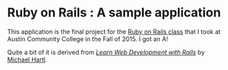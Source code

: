 # Ruby on Rails : A sample application

This application is the final project for the [Ruby on Rails class](http://www3.austincc.edu/it/cms/www/catalog/coursedetails_fox.php?year=2016&deptcode=COIS#ITSE1394) that I took at Austin Community College in the Fall of 2015.  I got an A!

Quite a bit of it is derived from [*Learn Web Development with Rails*](http://www.railstutorial.org/) by [Michael Hartl](http://www.michaelhartl.com/).
